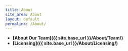 ```yaml
---
title: About
site_area: About
layout: default
permalink: /About/
---
```


- **[About Our Team]({{ site.base_url }}/About/Team/)**
- **[Licensing]({{ site.base_url }}/About/Licensing/)**
